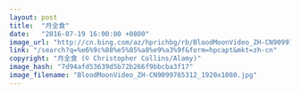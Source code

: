 ```yaml
---
layout: post
title:  "月全食"
date:   "2016-07-19 16:00:00 +0800"
image_url: "http://cn.bing.com/az/hprichbg/rb/BloodMoonVideo_ZH-CN9099765312_1920x1080.jpg"
link: "/search?q=%e6%9c%88%e5%85%a8%e9%a3%9f&form=hpcapt&mkt=zh-cn"
copyright: "月全食 (© Christopher Collins/Alamy)"
image_hash: "7d94afd53639d5b72b266f9bbcba3f17"
image_filename: "BloodMoonVideo_ZH-CN9099765312_1920x1080.jpg"
---
```

